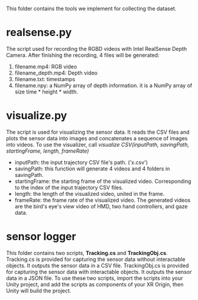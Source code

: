 This folder contains the tools we implement for collecting the dataset.
# realsense.py
The script used for recording the RGBD videos with Intel RealSense Depth Camera. After finishing the recording, 4 files will be generated: 
1. filename.mp4: RGB video
2. filename_depth.mp4: Depth video
3. filename.txt: timestamps
4. filename.npy: a NumPy array of depth information. it is a NumPy array of size time * height * width.

# visualize.py
The script is used for visualizing the sensor data. It reads the CSV files and plots the sensor data into images and concatenates a sequence of images into videos. To use the visualizer, call *visualize CSV(inputPath, savingPath, startingFrame, length, frameRate)*

* inputPath: the input trajectory CSV file's path. ('x.csv')
* savingPath: this function will generate 4 videos and 4 folders in savingPath.
* startingFrame: the starting frame of the visualized video. Corresponding to the index of the input trajectory CSV files.
* length: the length of the visualized video, united in the frame.
* frameRate: the frame rate of the visualized video.
The generated videos are the bird's eye's view video of HMD, two hand controllers, and gaze data.

# sensor logger
This folder contains two scripts, **Tracking.cs** and **TrackingObj.cs**.
Tracking.cs is provided for capturing the sensor data without interactable objects. It outputs the sensor data in a CSV file. TrackingObj.cs is provided for capturing the sensor data with interactable objects. It outputs the sensor data in a JSON file. To use these two scripts, import the scripts into your Unity project, and add the scripts as components of your XR Origin, then Unity will build the project. 